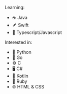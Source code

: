 Learning:
- ☕	Java
- 🪶	Swift
- 🔰	Typescript/Javascript

Interested in:
- 🐍	Python
- 🐹	Go
- ⚙		C
- 🖥️	C#
- 📱	Kotlin
- 💎	Ruby
- 🌐	HTML & CSS
